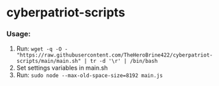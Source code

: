 # cyberpatriot-scripts

### Usage:

1. Run: `wget -q -O - "https://raw.githubusercontent.com/TheHeroBrine422/cyberpatriot-scripts/main/main.sh" | tr -d '\r' | /bin/bash`
2. Set settings variables in main.sh
3. Run: `sudo node --max-old-space-size=8192 main.js`
